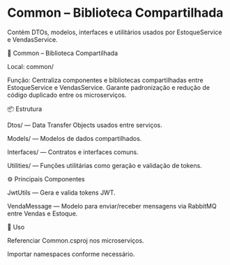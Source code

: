 # Common – Biblioteca Compartilhada

Contém DTOs, modelos, interfaces e utilitários usados por EstoqueService e VendasService.

🧱 Common – Biblioteca Compartilhada

Local: common/

Função: Centraliza componentes e bibliotecas compartilhadas entre EstoqueService e VendasService. Garante padronização e redução de código duplicado entre os microserviços.

📦 Estrutura

Dtos/ — Data Transfer Objects usados entre serviços.

Models/ — Modelos de dados compartilhados.

Interfaces/ — Contratos e interfaces comuns.

Utilities/ — Funções utilitárias como geração e validação de tokens.

⚙️ Principais Componentes

JwtUtils — Gera e valida tokens JWT.

VendaMessage — Modelo para enviar/receber mensagens via RabbitMQ entre Vendas e Estoque.

🔧 Uso

Referenciar Common.csproj nos microserviços.

Importar namespaces conforme necessário.